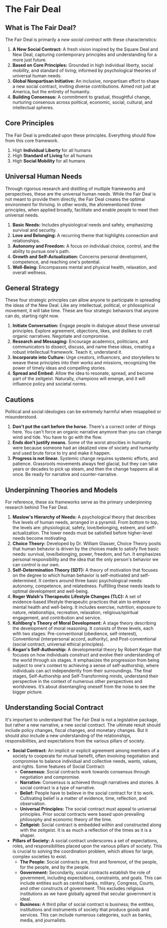 # The Fair Deal

## What is The Fair Deal?

The Fair Deal is primarily a *new social contract* with these characteristics:

1. **A New Social Contract:** A fresh vision inspired by the Square Deal and New Deal, capturing contemporary principles and understanding for a more just future.
2. **Based on Core Principles:** Grounded in high individual liberty, social mobility, and standard of living; informed by psychological theories of universal human needs.
3. **Global Nonpartisan Initiative:** An inclusive, nonpartisan effort to shape a new social contract, inviting diverse contributions. Aimed not just at America, but the entirety of humanity.
4. **Building Consensus:** A commitment to gradual, thoughtful change, nurturing consensus across political, economic, social, cultural, and intellectual spheres.

## Core Principles

The Fair Deal is predicated upon these principles. Everything should flow from this core framework.

1. High **Individual Liberty** for all humans
2. High **Standard of Living** for all humans
3. High **Social Mobility** for all humans

## Universal Human Needs

Through rigorous research and distilling of multiple frameworks and perspectives, these are the universal human needs. While the Fair Deal is not meant to provide them directly, the Fair Deal creates the optimal environment for thriving. In other words, the aforementioned three principles, when applied broadly, facilitate and enable people to meet their universal needs. 

1. **Basic Needs:** Includes physiological needs and safety, emphasizing survival and security.
2. **Love and Belonging:** A recurring theme that highlights connection and relationships.
3. **Autonomy and Freedom:** A focus on individual choice, control, and the ability to pursue one's path.
4. **Growth and Self-Actualization:** Concerns personal development, competence, and reaching one's potential.
5. **Well-Being:** Encompasses mental and physical health, relaxation, and overall wellness.

## General Strategy

These four strategic principles can allow anyone to participate in spreading the ideas of the New Deal. Like any intellectual, political, or philosophical movement, it will take time. These are four strategic behaviors that anyone can do, starting right now.

1. **Initiate Conversation:** Engage people in dialogue about these universal principles. Explore agreement, objections, likes, and dislikes to craft organic narratives. Negotiate and compromise.
2. **Research and Messaging:** Encourage academics, politicians, and communicators to dissect, discuss, and name these ideas, creating a robust intellectual framework. Teach it, understand it.
3. **Incorporate into Culture:** Urge creators, influencers, and storytellers to weave these principles into their works and missions, recognizing the power of timely ideas and compelling stories.
4. **Spread and Embed:** Allow the idea to resonate, spread, and become part of the zeitgeist. Naturally, champions will emerge, and it will influence policy and societal norms.

## Cautions

Political and social ideologies can be extremely harmful when misapplied or misunderstood. 

1. **Don't put the cart before the horse.** There's a correct order of things here. You can't force an organic narrative anymore than you can change wind and tide. You have to go with the flow.
2. **Ends don't justify means.** Some of the worst atrocities in humanity were because someone had an idealized view of society and humanity and used brute force to try and make it happen. 
3. **Progress is not linear.** Systemic change requires systemic efforts, and patience. Grassroots movements always feel glacial, but they can take years or decades to pick up steam, and then the change happens all at once. Be ready for narrative and counter-narrative.

## Underpinning Theories and Models

For reference, these six frameworks serve as the primary underpinning research behind The Fair Deal. 

1. **Maslow's Hierarchy of Needs:** A psychological theory that describes five levels of human needs, arranged in a pyramid. From bottom to top, the levels are: physiological, safety, love/belonging, esteem, and self-actualization. The lower needs must be satisfied before higher-level needs become motivating.
2. **Choice Theory:** Developed by Dr. William Glasser, Choice Theory posits that human behavior is driven by the choices made to satisfy five basic needs: survival, love/belonging, power, freedom, and fun. It emphasizes personal responsibility and the idea that the only person's behavior we can control is our own.
3. **Self-Determination Theory (SDT):** A theory of motivation that focuses on the degree to which human behavior is self-motivated and self-determined. It centers around three basic psychological needs: autonomy, competence, and relatedness. Fulfilling these needs leads to optimal development and well-being.
4. **Roger Walsh's Therapeutic Lifestyle Changes (TLC):** A set of evidence-based lifestyle therapeutic practices that aim to enhance mental health and well-being. It includes exercise, nutrition, exposure to nature, relationships, recreation, relaxation, religious/spiritual engagement, and contribution and service.
5. **Kohlberg's Theory of Moral Development:** A stage theory describing the development of moral reasoning. It consists of three levels, each with two stages: Pre-conventional (obedience, self-interest), Conventional (interpersonal accord, authority), and Post-conventional (social contract, universal ethical principles).
6. **Kegan's Self-Authorship:** A developmental theory by Robert Kegan that focuses on how individuals construct and evolve their understanding of the world through six stages. It emphasizes the progression from being subject to one's context to achieving a sense of self-authorship, where individuals can act independently from their surroundings. The final stages, Self-Authorship and Self-Transforming minds, understand their perspective in the context of numerous other perspectives and worldviews. It’s about disentangling oneself from the noise to see the bigger picture.

## Understanding Social Contract

It's important to understand that The Fair Deal is not a legislative package, but rather a new narrative, a new social contract. The ultimate result should include policy changes, fiscal changes, and monetary changes. But it should also include a new understanding of the relationships, responsibilities, and expectations from the various pillars of society.

- **Social Contract:** An implicit or explicit agreement among members of a society to cooperate for mutual benefit, often involving negotiation and compromise to balance individual and collective needs, wants, values, and rights. Some features of Social Contract:
  - **Consensus:** Social contracts work towards consensus through negotiation and compromise.
  - **Narrative:** Consensus is achieved through narratives and stories. A social contract is a type of narrative.
  - **Belief:** People have to believe in the social contract for it to work. Cultivating belief is a matter of evidence, time, reflection, and observation.
  - **Universal Principles:** The social contract must appeal to universal principles. Prior social contracts were based upon prevailing philosophy and economic theory of the time.
  - **Zeitgeist:** Social contract is embedded within and constructed along with the zeitgeist. It is as much a reflection of the times as it is a shaper.
- **Pillars of Society:** A social contract underscores a set of expectations, roles, and responsibilities placed upon the various pillars of society. This is crucial to solving the coordination problem, which allows for large, complex societies to exist.
  - **The People:** Social contracts are, first and foremost, of the people, for the people, and by the people.
  - **Government:** Secondarily, social contracts establish the role of government, including expectations, constraints, and goals. This can include entities such as central banks, military, Congress, Courts, and other constructs of government. This excludes religious institutions as we have globally agreed that secular government is ideal.
  - **Business:** A third pillar of social contract is business; the entities, institutions and instruments of society that produce goods and services. This can include numerous categories, such as banks, media, and journalists.
